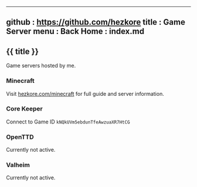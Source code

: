 -----------------------------------------------------------------------------
github  : https://github.com/hezkore
title   : Game Server
menu    :
  Back Home  : index.md
-----------------------------------------------------------------------------

## {{ title }} 

Game servers hosted by me.

### Minecraft

Visit [hezkore.com/minecraft](https://hezkore.com/minecraft) for full guide and server information.

### Core Keeper

Connect to Game ID `kNQkUVm5ebdunTfeAwzuaXR7HtCG`

### OpenTTD

Currently not active.

### Valheim

Currently not active.